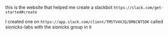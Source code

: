this is the website that helped me create a slackbot `https://slack.com/get-started#create`

I created one on `https://app.slack.com/client/TM5TV4XJQ/DM6CNT5DK`
called sionicks-labs
with the sionicks group in it
